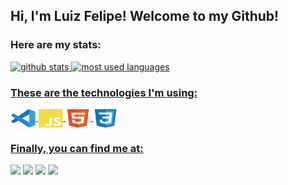 ## Hi, I'm Luiz Felipe! Welcome to my Github!
### Here are my stats:
<div>
    <a href="https://github.com/lfvalerio">
    <img height="180px" width="400px" alt="github stats" src="https://github-readme-stats.vercel.app/api?username=lfvalerio&show_icons=true&theme=github_dark&include_all_commits=true&count_private=true"/>
    <img height="180px" width="400px" alt="most used languages" src="https://github-readme-stats.vercel.app/api/top-langs/?username=lfvalerio&layout=compact&theme=github_dark&langs_count=16&themes=dracula"/>
</div>
    
### These are the technologies I'm using:
<div>
    <img align="center" alt="Visual Studio Code" height="30" width="40" src="https://raw.githubusercontent.com/devicons/devicon/master/icons/vscode/vscode-original.svg">
    <img align="center" alt="Javascript" height="30" width="40" src="https://raw.githubusercontent.com/devicons/devicon/master/icons/javascript/javascript-plain.svg">
    <img align="center" alt="HTML" height="30" width="40" src="https://raw.githubusercontent.com/devicons/devicon/master/icons/html5/html5-original.svg">
    <img align="center" alt="CSS" height="30" width="40" src="https://raw.githubusercontent.com/devicons/devicon/master/icons/css3/css3-original.svg">




</div>
    
### Finally, you can find me at:
<div> 
  <a href="https://www.facebook.com/lfvalerio" target="_blank"><img src="https://img.shields.io/badge/Facebook-blue?style=for-the-badge&logo=facebook&logoColor=white" target="_blank"></a>
  <a href="https://instagram.com/lfvalerio" target="_blank"><img src="https://img.shields.io/badge/-Instagram-red?style=for-the-badge&logo=instagram&logoColor=white" target="_blank"></a>
 	<a href="https://wa.me/5514997364692?lang=en" target="_blank"><img src="https://img.shields.io/badge/Whatsapp-green?style=for-the-badge&logo=whatsapp&logoColor=white" target="_blank"></a>
  <a href = "mailto:luiz.valerio@fatec.sp.gov.br"><img src="https://img.shields.io/badge/-Mail-gray?style=for-the-badge&logo=gmail&logoColor=white" target="_blank"></a>
</div>
